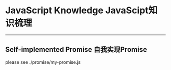 # JavaScript Knowledge JavaScipt知识梳理
--------------------------

## Self-implemented Promise 自我实现Promise
please see ./promise/my-promise.js
